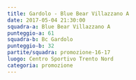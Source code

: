 ```yaml
---
title: Gardolo - Blue Bear Villazzano A
date: 2017-05-04 21:30:00
squadra-a: Blue Bear Villazzano A
punteggio-a: 61
squadra-b: Bc Gardolo
punteggio-b: 32
partite/squadra: promozione-16-17
luogo: Centro Sportivo Trento Nord
categoria: promozione
---
```

